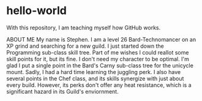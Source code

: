 # hello-world
With this repository, I am teaching myself how GitHub works. 

ABOUT ME
My name is Stephen. I am a level 26 Bard-Technomancer on an XP grind and searching for a new guild. 
I just started down the Programming sub-class skill tree. Part of me wishes I could reallot some skill points for it, but its fine. I don't need my character to be optimal.
I'm glad I put a single point in the Bard's Carny sub-class tree for the unicycle mount. Sadly, I had a hard time learning the juggling perk.
I also have several points in the Chef class, and its skills synergize with just about every build. However, its perks don't offer any heat resistance, which is a significant hazard in its Guild's enviornment.
